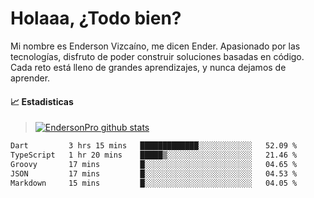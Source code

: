 
# Holaaa, ¿Todo bien?

Mi nombre es Enderson Vizcaíno, me dicen Ender. Apasionado por las tecnologías, disfruto de poder construir soluciones basadas en código. Cada reto está lleno de grandes aprendizajes, y nunca dejamos de aprender. 

#### :chart_with_upwards_trend: Estadisticas
> [![EndersonPro github stats](https://github-readme-stats.vercel.app/api?username=endersonpro&theme=vue-dark&show_icons=true)](https://github.com/anuraghazra/github-readme-stats) 


<!--START_SECTION:waka-->

```txt
Dart         3 hrs 15 mins   █████████████░░░░░░░░░░░░   52.09 %
TypeScript   1 hr 20 mins    █████▒░░░░░░░░░░░░░░░░░░░   21.46 %
Groovy       17 mins         █░░░░░░░░░░░░░░░░░░░░░░░░   04.65 %
JSON         17 mins         █░░░░░░░░░░░░░░░░░░░░░░░░   04.53 %
Markdown     15 mins         █░░░░░░░░░░░░░░░░░░░░░░░░   04.05 %
```

<!--END_SECTION:waka-->

[website]: https://endersonpro.github.io/portfolio/
[twitter]: https://twitter.com/endersonj_
[youtube]: https://youtube.com/ByEnderson
[instagram]: https://instagram.com/endersonvizc
[linkedin]: https://www.linkedin.com/in/enderson-vizcaino-2aa927175/
